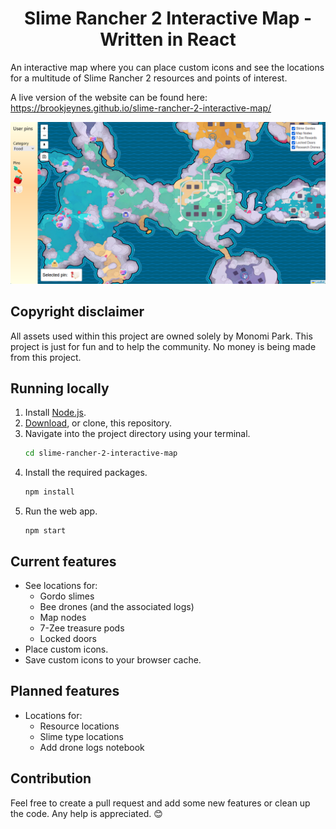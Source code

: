 <div align="center">
    <h1 align = "center">Slime Rancher 2 Interactive Map - Written in React</h1>
</div>

An interactive map where you can place custom icons and see the locations for a multitude of Slime Rancher 2 resources and points of interest.

A live version of the website can be found here: https://brookjeynes.github.io/slime-rancher-2-interactive-map/

![Map Example](./assets/readme/map-example.png)

## Copyright disclaimer
All assets used within this project are owned solely by Monomi Park. This project is just for fun and to help the community. No money is being made from this project.

## Running locally
1. Install [Node.js](https://nodejs.org/en/download).
2. [Download](https://github.com/BrookJeynes/slime-rancher-2-interactive-map/archive/refs/heads/main.zip), or clone, this repository.
3. Navigate into the project directory using your terminal.
    ```bash
    cd slime-rancher-2-interactive-map
    ```
4. Install the required packages.
    ```bash
    npm install
    ```
5. Run the web app.
    ```
    npm start
    ```

## Current features
- See locations for:
  - Gordo slimes
  - Bee drones (and the associated logs)
  - Map nodes
  - 7-Zee treasure pods
  - Locked doors
- Place custom icons.
- Save custom icons to your browser cache.

## Planned features
- Locations for:
  - Resource locations
  - Slime type locations
  - Add drone logs notebook

## Contribution
Feel free to create a pull request and add some new features or clean up the code. Any help is appreciated. 😊

